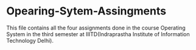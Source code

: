 # Opearing-Sytem-Assingments

This file contains all the four assignments done in the course Operating System in the third semester at IIITD(Indraprastha Institute of Information Technology Delhi).

